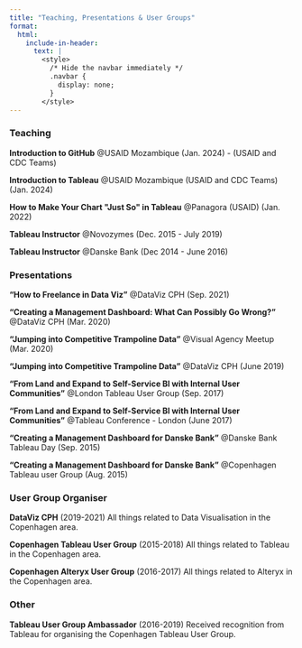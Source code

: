 ```yaml
---
title: "Teaching, Presentations & User Groups"
format:
  html:
    include-in-header:
      text: |
        <style>
          /* Hide the navbar immediately */
          .navbar {
            display: none;
          }
        </style>
---
```


### Teaching

**Introduction to GitHub** @USAID Mozambique (Jan. 2024) - (USAID and CDC Teams)

**Introduction to Tableau** @USAID Mozambique (USAID and CDC Teams) (Jan. 2024)

**How to Make Your Chart "Just So" in Tableau** @Panagora (USAID) (Jan. 2022)

**Tableau Instructor** @Novozymes (Dec. 2015 - July 2019)

**Tableau Instructor** @Danske Bank (Dec 2014 - June 2016)

### Presentations

**“How to Freelance in Data Viz”** @DataViz CPH (Sep. 2021)

**“Creating a Management Dashboard: What Can Possibly Go Wrong?”** @DataViz CPH (Mar. 2020)

**“Jumping into Competitive Trampoline Data”** @Visual Agency Meetup (Mar. 2020)

**“Jumping into Competitive Trampoline Data”** @DataViz CPH (June 2019) 

**“From Land and Expand to Self-Service BI with Internal User Communities”** @London Tableau User Group (Sep. 2017)

**“From Land and Expand to Self-Service BI with Internal User Communities”** @Tableau Conference - London (June 2017)

**“Creating a Management Dashboard for Danske Bank”** @Danske Bank Tableau Day (Sep. 2015)

**“Creating a Management Dashboard for Danske Bank”** @Copenhagen Tableau user Group (Aug. 2015)

### User Group Organiser

**DataViz CPH** (2019-2021)
All things related to Data Visualisation in the Copenhagen area.

**Copenhagen Tableau User Group** (2015-2018)
All things related to Tableau in the Copenhagen area.

**Copenhagen Alteryx User Group** (2016-2017)
All things related to Alteryx in the Copenhagen area.

### Other

**Tableau User Group Ambassador** (2016-2019)
Received recognition from Tableau for organising the Copenhagen Tableau User Group.

